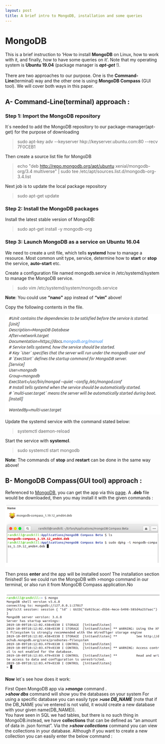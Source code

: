 ```yaml
---
layout: post
title: A brief intro to MongoDB, installation and some queries
---
```


# MongoDB

  This is a brief instruction to ‘How to install **MongoDB** on Linux, how to work with it, and finally,
how to have some queries on it’. Note that my operating system is **Ubuntu 19.04** (package manager is
***apt-get*** !).
<br/>
<br/>
  There are two approaches to our purpose. One is the **Command-Line**(terminal) way and the
other one is using **MongoDB Compass** (GUI tool). We will cover both ways in this paper.

## A- Command-Line(terminal) approach :

### Step 1: Import the MongoDB repository

It`s needed to add the MongoDB repository to our package-manager(apt-get) for the purpose of
downloading

> sudo apt-key adv --keyserver hkp://keyserver.ubuntu.com:80 --recv 7F0CEB1

Then create a source list file for MongoDB

> echo "deb http://repo.mongodb.org/apt/ubuntu xenial/mongodb-org/3.4 multiverse" | sudo tee /etc/apt/sources.list.d/mongodb-org-3.4.list

Next job is to update the local package repository

> sudo apt-get update

### Step 2: Install the  MongoDB packages
Install the latest stable version of MongoDB:

> sudo apt-get install -y mongodb-org

### Step 3: Launch MongoDB as a service on Ubuntu 16.04

We need to create a unit file, which tells **systemd** how to manage a resource. Most common unit type, service, determine how to **start** or **stop** the service, **auto-start** etc.


Create a configuration file named mongodb.service in /etc/systemd/system to manage the MongoDB service.

> sudo vim /etc/systemd/system/mongodb.service

**Note**: You could use **“nano"** app instead of **“vim”** above!

Copy the following contents in the file.

<img src="../images/mongo/mongo01.png" align="center">

Update the systemd service with the command stated below:
> systemctl daemon-reload

Start the service with **systemcl**.
> sudo systemctl start mongodb

**Note**: The commands of **stop** and **restart** can be done in the same way above!


## B- MongoDB Compass(GUI tool) approach :

Referenced to [MongoDB](https://www.mongodb.com/), you can get the app via this [page](https://docs.mongodb.com/compass/master/install/). A **.deb** file would be downloaded, then you may install it with the given commands :

<img src="../images/mongo/mongo02.png" align="center">


Then press **enter** and the app will be installed soon!
The installation section finished! So we could run the MongoDB with >mongo command in our terminal,
or also run it from MongoDB Compass application.No

<img src="../images/mongo/mongo03.png" align="center">

**Now** let`s see how does it work:

First Open MongoDB app via ***>mongo*** command .
<br/>
***>show dbs*** command will show you the databases on your system
For using a specific database you can easily type ***>use DB_NAME*** (note that if the DB_NAME you`ve
entered is not valid, it would create a new database with your given name(DB_NAME)).
<br/>
You have seen in SQL we had tables, but there is no such thing in MongoDB.instead, we have
**collections** that can be defined as “an amount of data in .json format”. Via the ***>show collections***
command you can view the collections in your database. Although if you want to create a new
collection you can easily enter the below command :
